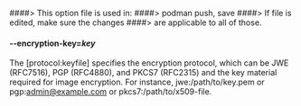 ####> This option file is used in:
####>   podman push, save
####> If file is edited, make sure the changes
####> are applicable to all of those.
#### **--encryption-key**=*key*

The [protocol:keyfile] specifies the encryption protocol, which can be JWE (RFC7516), PGP (RFC4880), and PKCS7 (RFC2315) and the key material required for image encryption. For instance, jwe:/path/to/key.pem or pgp:admin@example.com or pkcs7:/path/to/x509-file.
